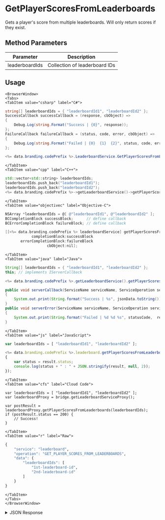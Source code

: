 # GetPlayerScoresFromLeaderboards

Gets a player's score from multiple leaderboards. Will only return scores if they exist.

<PartialServop service_name="leaderboard" operation_name="GET_PLAYER_SCORES_FROM_LEADERBOARDS" />

## Method Parameters
Parameter | Description
--------- | -----------
leaderboardIds | Collection of leaderboard IDs

## Usage

```mdx-code-block
<BrowserWindow>
<Tabs>
<TabItem value="csharp" label="C#">
```

```csharp
string[] leaderboardIds = { "leaderboardId1", "leaderboardId2" };
SuccessCallback successCallback = (response, cbObject) =>
{
    Debug.Log(string.Format("Success | {0}", response));
};
FailureCallback failureCallback = (status, code, error, cbObject) =>
{
    Debug.Log(string.Format("Failed | {0}  {1}  {2}", status, code, error));
};

<%= data.branding.codePrefix %>.LeaderboardService.GetPlayerScoresFromLeaderboards(leaderboardIds, successCallback, failureCallback);
```

```mdx-code-block
</TabItem>
<TabItem value="cpp" label="C++">
```

```cpp
std::vector<std::string> leaderboardIds;
leaderboardIds.push_back("leaderboardId1");
leaderboardIds.push_back("leaderboardId2");
<%= data.branding.codePrefix %>->getLeaderboardService()->getPlayerScoresFromLeaderboards(leaderboardIds, this);
```

```mdx-code-block
</TabItem>
<TabItem value="objectivec" label="Objective-C">
```

```objectivec
NSArray *leaderboardIds = @[ @"leaderboardId1", @"leaderboardId2" ];
BCCompletionBlock successBlock;      // define callback
BCErrorCompletionBlock failureBlock; // define callback

[[<%= data.branding.codePrefix %> leaderboardService] getPlayerScoresFromLeaderboards:leaderboardIds
            completionBlock:successBlock
       errorCompletionBlock:failureBlock
                   cbObject:nil];
```

```mdx-code-block
</TabItem>
<TabItem value="java" label="Java">
```

```java
String[] leaderboardIds = { "leaderboardId1", "leaderboardId2" };
this; // implements IServerCallback

<%= data.branding.codePrefix %>.getLeaderboardService().getPlayerScoresFromLeaderboards(leaderboardIds, this);

public void serverCallback(ServiceName serviceName, ServiceOperation serviceOperation, JSONObject jsonData)
{
    System.out.print(String.format("Success | %s", jsonData.toString()));
}
public void serverError(ServiceName serviceName, ServiceOperation serviceOperation, int statusCode, int reasonCode, String jsonError)
{
    System.out.print(String.format("Failed | %d %d %s", statusCode,  reasonCode, jsonError.toString()));
}
```

```mdx-code-block
</TabItem>
<TabItem value="js" label="JavaScript">
```

```javascript
var leaderboardIds = [ "leaderboardId1", "leaderboardId2" ];

<%= data.branding.codePrefix %>.leaderboard.getPlayerScoresFromLeaderboards(leaderboardIds, result =>
{
	var status = result.status;
	console.log(status + " : " + JSON.stringify(result, null, 2));
});
```

```mdx-code-block
</TabItem>
<TabItem value="cfs" label="Cloud Code">
```

```cfscript
var leaderboardIds = [ "leaderboardId1", "leaderboardId2" ];
var leaderboardProxy = bridge.getLeaderboardServiceProxy();

var postResult = leaderboardProxy.getPlayerScoresFromLeaderboards(leaderboardIds);
if (postResult.status == 200) {
    // Success!
}
```

```mdx-code-block
</TabItem>
<TabItem value="r" label="Raw">
```

```r
{
	"service": "leaderboard",
	"operation": "GET_PLAYER_SCORES_FROM_LEADERBOARDS",
	"data": {
		"leaderboardIds": [
			"1st-leaderboard-id",
			"2nd-leaderboard-id"
		]
	}
}
```

```mdx-code-block
</TabItem>
</Tabs>
</BrowserWindow>
```

<details>
<summary>JSON Response</summary>

```json
{
	"status": 200,
	"data": {
		"scores": [{
			"score": 100,
			"data": {
				"test": "testdata"
			},
			"createdAt": 1484933569566,
			"updatedAt": 1484933569566,
			"leaderboardId": "testLeaderboard",
			"versionId": 150
		}, {
			"score": 10,
			"data": null,
			"createdAt": 1484933681216,
			"updatedAt": 1484933681216,
			"leaderboardId": "testLeaderboard2",
			"versionId": 3
		}]
	}
}
```
</details>

